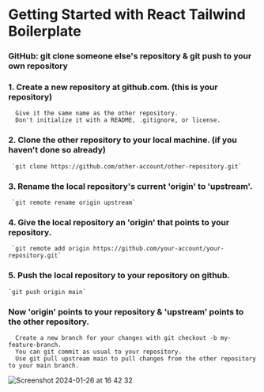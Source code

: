 # Getting Started with React Tailwind Boilerplate

### GitHub: git clone someone else's repository & git push to your own repository

###  1. Create a new repository at github.com. (this is your repository)
      Give it the same name as the other repository.
      Don't initialize it with a README, .gitignore, or license.
      
###  2. Clone the other repository to your local machine. (if you haven't done so already)
     `git clone https://github.com/other-account/other-repository.git`
     
###  3. Rename the local repository's current 'origin' to 'upstream'.
     `git remote rename origin upstream`
     
###  4. Give the local repository an 'origin' that points to your repository.
     `git remote add origin https://github.com/your-account/your-repository.git`
###  5. Push the local repository to your repository on github.
    `git push origin main`
    
###  Now 'origin' points to your repository & 'upstream' points to the other repository.
      
      Create a new branch for your changes with git checkout -b my-feature-branch.
      You can git commit as usual to your repository.
      Use git pull upstream main to pull changes from the other repository to your main branch.


![Screenshot 2024-01-26 at 16 42 32](https://github.com/bogdanmcog/REACT-TAILWIND-BOILERPLATE/assets/156916319/2cadd9aa-4267-43fa-a79a-7769a0cefffa)

